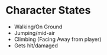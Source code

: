 # Character States
- Walking/On Ground
- Jumping/mid-air
- Climbing (Facing Away from player)
- Gets hit/damaged